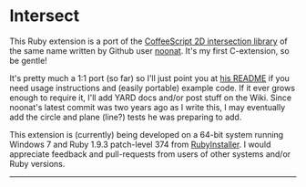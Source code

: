 # Intersect #####

This Ruby extension is a port of the [CoffeeScript 2D intersection library] of the same name written by Github user [noonat]. It's my first C-extension, so be gentle!

It's pretty much a 1:1 port (so far) so I'll just point you at [his README] if you need usage instructions and (easily portable) example code. If it ever grows enough to require it, I'll add YARD docs and/or post stuff on the Wiki. Since noonat's latest commit was two years ago as I write this, I may eventually add the circle and plane (line?) tests he was preparing to add.

This extension is (currently) being developed on a 64-bit system running Windows 7 and Ruby 1.9.3 patch-level 374 from [RubyInstaller]. I would appreciate feedback and pull-requests from users of other systems and/or Ruby versions.

---------

[CoffeeScript 2D intersection library]: https://github.com/noonat/intersect
[noonat]: https://github.com/noonat
[his README]: https://github.com/noonat/intersect/blob/master/readme.md
[RubyInstaller]: http://rubyinstaller.org/
